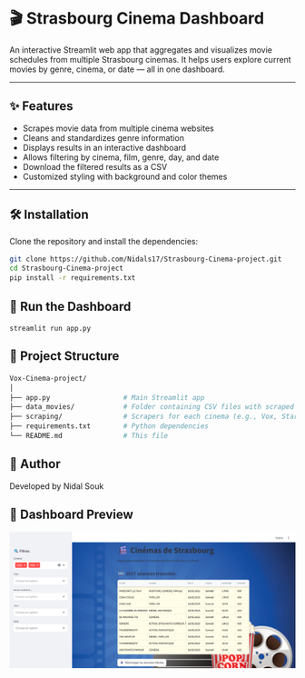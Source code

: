 # 🎬 Strasbourg Cinema Dashboard

An interactive Streamlit web app that aggregates and visualizes movie schedules from multiple Strasbourg cinemas. It helps users explore current movies by genre, cinema, or date — all in one dashboard.

---

## ✨ Features

- Scrapes movie data from multiple cinema websites
- Cleans and standardizes genre information
- Displays results in an interactive dashboard
- Allows filtering by cinema, film, genre, day, and date
- Download the filtered results as a CSV
- Customized styling with background and color themes

---

## 🛠️ Installation

Clone the repository and install the dependencies:

```bash
git clone https://github.com/Nidals17/Strasbourg-Cinema-project.git
cd Strasbourg-Cinema-project
pip install -r requirements.txt

```

## 🚀 Run the Dashboard

``` 
streamlit run app.py

```

## 📁 Project Structure

```bash
Vox-Cinema-project/
│
├── app.py                  # Main Streamlit app
├── data_movies/            # Folder containing CSV files with scraped data and backg
├── scraping/               # Scrapers for each cinema (e.g., Vox, Star)
├── requirements.txt        # Python dependencies
└── README.md               # This file
```

## 👤 Author

Developed by Nidal Souk 

## 📸 Dashboard Preview

![Dashboard Screenshot](data_movies/Dashboard.png)



